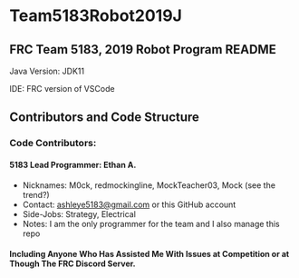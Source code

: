 # Team5183Robot2019J
## FRC Team 5183, 2019 Robot Program README

Java Version: JDK11

IDE: FRC version of VSCode



## Contributors and Code Structure

### Code Contributors:

#### 5183 Lead Programmer: Ethan A.
- Nicknames: M0ck, redmockingline, MockTeacher03, Mock (see the trend?)
- Contact: ashleye5183@gmail.com or this GitHub account
- Side-Jobs: Strategy, Electrical
- Notes: I am the only programmer for the team and I also manage this repo

#### Including Anyone Who Has Assisted Me With Issues at Competition or at Though The FRC Discord Server.
